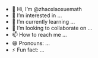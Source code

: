 - 👋 Hi, I’m @zhaoxiaoxuemath
- 👀 I’m interested in ...
- 🌱 I’m currently learning ...
- 💞️ I’m looking to collaborate on ...
- 📫 How to reach me ...
- 😄 Pronouns: ...
- ⚡ Fun fact: ...

<!---
zhaoxiaoxuemath/zhaoxiaoxuemath is a ✨ special ✨ repository because its `README.md` (this file) appears on your GitHub profile.
You can click the Preview link to take a look at your changes.
--->
